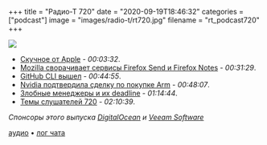 +++
title = "Радио-Т 720"
date = "2020-09-19T18:46:32"
categories = ["podcast"]
image = "images/radio-t/rt720.jpg"
filename = "rt_podcast720"
+++

![](https://radio-t.com/images/radio-t/rt720.jpg)

- [Скучное от Apple](https://9to5mac.com/2020/09/15/apple-september-event-ipad-air-apple-watch/) - *00:03:32*.
- [Mozilla сворачивает сервисы Firefox Send и Firefox Notes](https://www.opennet.ru/opennews/art.shtml?num=53739) - *00:31:29*.
- [GitHub CLI вышел](https://github.blog/2020-09-17-github-cli-1-0-is-now-available/) - *00:44:55*.
- [Nvidia подтвердила сделку по покупке Arm](https://habr.com/ru/news/t/518968/) - *00:48:07*.
- [Злобные менеджеры и их deadline](http://misc-stuff.terraaeon.com/articles/engineering-deadlines.html/) - *01:14:44*.
- [Темы слушателей 720](https://radio-t.com/p/2020/09/16/prep-720/) - *02:10:39*.

*Спонсоры этого выпуска [DigitalOcean](https://do.co/radiot) и [Veeam Software](http://vee.am/get-free-trial)*


[аудио](https://cdn.radio-t.com/rt_podcast720.mp3) • [лог чата](https://chat.radio-t.com/logs/radio-t-720.html)
<audio src="https://cdn.radio-t.com/rt_podcast720.mp3" preload="none"></audio>
